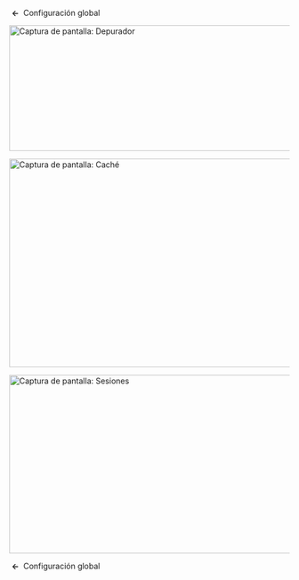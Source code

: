 <!-- Filename: Help4.x:Site_Global_Configuration_System / Display title: Configuración global: Sistema -->

 **←**  Configuración
global

<img
src="https://docs.joomla.org/images/thumb/f/ff/Help-4x-Global-Configuration-system-debug-subscreen-es.png/800px-Help-4x-Global-Configuration-system-debug-subscreen-es.png"
decoding="async"
srcset="https://docs.joomla.org/images/thumb/f/ff/Help-4x-Global-Configuration-system-debug-subscreen-es.png/1200px-Help-4x-Global-Configuration-system-debug-subscreen-es.png 1.5x, https://docs.joomla.org/images/f/ff/Help-4x-Global-Configuration-system-debug-subscreen-es.png 2x"
data-file-width="1566" data-file-height="443" width="800" height="226"
alt="Captura de pantalla: Depurador" />

<img
src="https://docs.joomla.org/images/thumb/c/c8/Help-4x-Global-Configuration-system-cache-subscreen-es.png/800px-Help-4x-Global-Configuration-system-cache-subscreen-es.png"
decoding="async"
srcset="https://docs.joomla.org/images/thumb/c/c8/Help-4x-Global-Configuration-system-cache-subscreen-es.png/1200px-Help-4x-Global-Configuration-system-cache-subscreen-es.png 1.5x, https://docs.joomla.org/images/c/c8/Help-4x-Global-Configuration-system-cache-subscreen-es.png 2x"
data-file-width="1566" data-file-height="734" width="800" height="375"
alt="Captura de pantalla: Caché" />

<img
src="https://docs.joomla.org/images/thumb/7/75/Help-4x-Global-Configuration-system-session-subscreen-es.png/800px-Help-4x-Global-Configuration-system-session-subscreen-es.png"
decoding="async"
srcset="https://docs.joomla.org/images/thumb/7/75/Help-4x-Global-Configuration-system-session-subscreen-es.png/1200px-Help-4x-Global-Configuration-system-session-subscreen-es.png 1.5x, https://docs.joomla.org/images/7/75/Help-4x-Global-Configuration-system-session-subscreen-es.png 2x"
data-file-width="1566" data-file-height="629" width="800" height="321"
alt="Captura de pantalla: Sesiones" />

 **←**  Configuración
global
